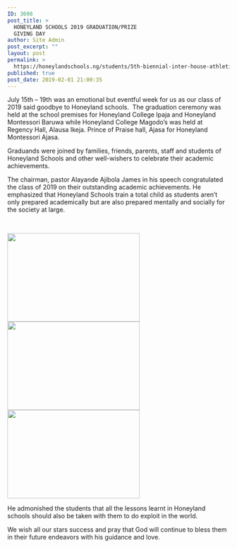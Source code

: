 ```yaml
---
ID: 3698
post_title: >
  HONEYLAND SCHOOLS 2019 GRADUATION/PRIZE
  GIVING DAY
author: Site Admin
post_excerpt: ""
layout: post
permalink: >
  https://honeylandschools.ng/students/5th-biennial-inter-house-athletics-competition-3/
published: true
post_date: 2019-02-01 21:00:35
---
```

July 15th – 19th was an emotional but eventful week for us as our class of 2019 said goodbye to Honeyland schools.  The graduation ceremony was held at the school premises for Honeyland College Ipaja and Honeyland Montessori Baruwa while Honeyland College Magodo’s was held at Regency Hall, Alausa Ikeja. Prince of Praise hall, Ajasa for Honeyland Montessori Ajasa.

Graduands were joined by families, friends, parents, staff and students of Honeyland Schools and other well-wishers to celebrate their academic achievements.

The chairman, pastor Alayande Ajibola James in his speech congratulated the class of 2019 on their outstanding academic achievements. He emphasized that Honeyland Schools train a total child as students aren’t only prepared academically but are also prepared mentally and socially for the society at large.

&nbsp;

<img class="alignnone size-medium wp-image-9160" src="https://honeylandschools.ng/wp-content/uploads/2019/07/WhatsApp-Image-2019-07-25-at-4.24.22-PM-300x200.jpeg" alt="" width="300" height="200" /> <img class="alignnone size-medium wp-image-9164" src="https://honeylandschools.ng/wp-content/uploads/2019/07/WhatsApp-Image-2019-07-25-at-4.25.20-PM-300x200.jpeg" alt="" width="300" height="200" /> <img class="alignnone size-medium wp-image-9152" src="https://honeylandschools.ng/wp-content/uploads/2019/07/WhatsApp-Image-2019-07-25-at-4.24.23-PM-300x200.jpeg" alt="" width="300" height="200" />

He admonished the students that all the lessons learnt in Honeyland schools should also be taken with them to do exploit in the world.

We wish all our stars success and pray that God will continue to bless them in their future endeavors with his guidance and love.